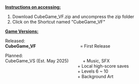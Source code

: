 **<ins> Instructions on accessing:</ins>**
1. Download CubeGame_VF.zip and uncompress the zip folder
2. Click on the Shortcut named "CubeGame_VF"


**<ins> Game Versions: </ins>**

Released: <br>
**CubeGame_VF** &emsp;&emsp;&emsp;&emsp;&emsp;&emsp;&emsp;&emsp;&emsp;&emsp;= First Release

Planned: <br>
CubeGame_VS (Est. May 2025)               &emsp;&emsp;&emsp;+ Music, SFX <br>
                                          &emsp;&emsp;&emsp;&emsp;&emsp;&emsp;&emsp;&emsp;&emsp;&emsp;&emsp;&emsp;&emsp;&emsp;&emsp;&emsp;&nbsp;&nbsp;&nbsp;+ Local high-score saves <br>
                                          &emsp;&emsp;&emsp;&emsp;&emsp;&emsp;&emsp;&emsp;&emsp;&emsp;&emsp;&emsp;&emsp;&emsp;&emsp;&emsp;&nbsp;&nbsp;&nbsp;+ Levels 6 ~ 10 <br>
                                          &emsp;&emsp;&emsp;&emsp;&emsp;&emsp;&emsp;&emsp;&emsp;&emsp;&emsp;&emsp;&emsp;&emsp;&emsp;&emsp;&nbsp;&nbsp;&nbsp;+ Background Art <br>
